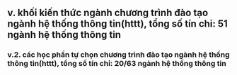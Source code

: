 ## v. khối kiến thức ngành chương trình đào tạo ngành hệ thống thông tin(httt), tổng số tín chỉ: 51 ngành hệ thống thông tin
### v.2. các học phần tự chọn chương trình đào tạo ngành hệ thống thông tin(httt), tổng số tín chỉ: 20/63 ngành hệ thống thông tin
